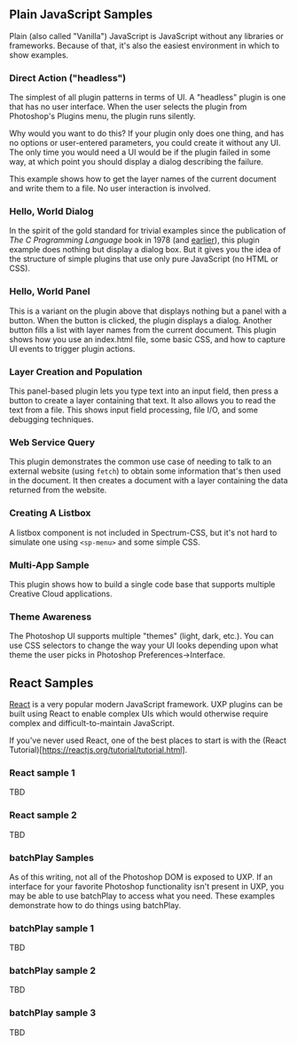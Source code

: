 ## Plain JavaScript Samples

Plain (also called "Vanilla") JavaScript is JavaScript without any libraries or frameworks. Because of that, it's also the easiest environment in which to show examples.

### Direct Action ("headless")

The simplest of all plugin patterns in terms of UI. A "headless" plugin is one that has no user interface. When the user selects the plugin from Photoshop's Plugins menu, the plugin runs silently.

Why would you want to do this? If your plugin only does one thing, and has no options or user-entered parameters, you could create it without any UI. The only time you would need a UI would be if the plugin failed in some way, at which point you should display a dialog describing the failure.

This example shows how to get the layer names of the current document and write them to a file. No user interaction is involved.

### Hello, World Dialog

In the spirit of the gold standard for trivial examples since the publication of *The C Programming Language* book in 1978 (and [earlier](https://www.thesoftwareguild.com/blog/the-history-of-hello-world/)), this plugin example does nothing but display a dialog box. But it gives you the idea of the structure of simple plugins that use only pure JavaScript (no HTML or CSS).

### Hello, World Panel

This is a variant on the plugin above that displays nothing but a panel with a button. When the button is clicked, the plugin displays a dialog. Another button fills a list with layer names from the current document. This plugin shows how you use an index.html file, some basic CSS, and how to capture UI events to trigger plugin actions.

### Layer Creation and Population

This panel-based plugin lets you type text into an input field, then press a button to create a layer containing that text. It also allows you to read the text from a file. This shows input field processing, file I/O, and some debugging techniques.

### Web Service Query

This plugin demonstrates the common use case of needing to talk to an external website (using `fetch`) to obtain some information that's then used in the document. It then creates a document with a layer containing the data returned from the website.

### Creating A Listbox

A listbox component is not included in Spectrum-CSS, but it's not hard to simulate one using `<sp-menu>` and some simple CSS.

### Multi-App Sample

This plugin shows how to build a single code base that supports multiple Creative Cloud applications.

### Theme Awareness

The Photoshop UI supports multiple "themes" (light, dark, etc.). You can use CSS selectors to change the way your UI looks depending upon what theme the user picks in Photoshop Preferences->Interface.

## React Samples

[React](https://reactjs.org) is a very popular modern JavaScript framework. UXP plugins can be built using React to enable complex UIs which would otherwise require complex and difficult-to-maintain JavaScript.

If you've never used React, one of the best places to start is with the (React Tutorial)[https://reactjs.org/tutorial/tutorial.html].

### React sample 1

TBD

### React sample 2

TBD

### batchPlay Samples

As of this writing, not all of the Photoshop DOM is exposed to UXP. If an interface for your favorite Photoshop functionality isn't present in UXP, you may be able to use batchPlay to access what you need. These examples demonstrate how to do things using batchPlay.

### batchPlay sample 1

TBD

### batchPlay sample 2

TBD

### batchPlay sample 3

TBD